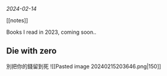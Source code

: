 *2024-02-14*

[[notes]]

Books I read in 2023, coming soon..
## Die with zero
別把你的錢留到死
![[Pasted image 20240215203646.png|150]]

## 